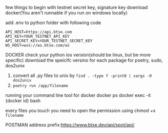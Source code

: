 few things to begin with
testnet secret key, signature key
download docker(You aren't runnable if you run on windows locally)


add .env to python folder with following code
```
API_HOST=https://api.btse.com
API_KEY=YOUR_TESTNET_API_KEY
API_SECRET_KEY=YOUR_TESTNET_SECRET_KEY
WS_HOST=wss://ws.btse.com/ws
```

DOCKER
check your python ios version(should be linux, but be more specific)
download the speicifc versino for each package for poetry, sudo, dos2unix
1. convert all .py files to unix by ```find . -type f -print0 | xargs -0 dos2unix```
2. ```poetry run /app/filename```

running your command line tool for docker
docker ps
docker exec -it {docker id} bash



every files you touch you need to open the permission using chmod +x `filename`

POSTMAN
address prefix:https://www.btse.dev/api/spot/api/

